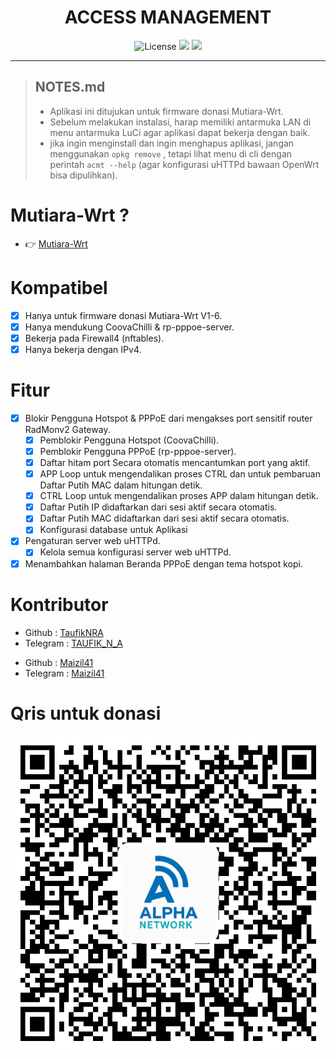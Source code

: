 <div align="center">
  <h1>ACCESS MANAGEMENT</h1>
</div>

<div align="center">
  <img alt="License" src="https://img.shields.io/github/license/TaufikNRA/Access-Management?style=for-the-badge">
  <a target="_blank" href="https://github.com/TaufikNRA/Access-Management/releases"><img src="https://img.shields.io/github/release/TaufikNRA/Access-Management?style=for-the-badge"></a>
  <a target="_blank" href="https://github.com/TaufikNRA/Access-Management/releases"><img src="https://img.shields.io/github/downloads/TaufikNRA/Access-Management/total?style=for-the-badge"></a>
</div>
<hr/>

> ## NOTES.md
>
> - Aplikasi ini ditujukan untuk firmware donasi Mutiara-Wrt.
> - Sebelum melakukan instalasi, harap memiliki antarmuka LAN di menu antarmuka LuCi agar aplikasi dapat bekerja dengan baik.
> - jika ingin menginstall dan ingin menghapus aplikasi, jangan menggunakan `opkg remove` , tetapi lihat menu di cli dengan perintah `acmt --help` (agar konfigurasi uHTTPd bawaan OpenWrt bisa dipulihkan).

# Mutiara-Wrt ?

- 👉 <a href="https://github.com/Mutiara-Wrt" target="_blank">Mutiara-Wrt</a>

# Kompatibel

- [x] Hanya untuk firmware donasi Mutiara-Wrt V1-6.
- [x] Hanya mendukung CoovaChilli & rp-pppoe-server.
- [x] Bekerja pada Firewall4 (nftables).
- [x] Hanya bekerja dengan IPv4.

# Fitur

- [x] Blokir Pengguna Hotspot & PPPoE dari mengakses port sensitif router RadMonv2 Gateway.
  - [x] Pemblokir Pengguna Hotspot (CoovaChilli).
  - [x] Pemblokir Pengguna PPPoE (rp-pppoe-server).
  - [x] Daftar hitam port Secara otomatis mencantumkan port yang aktif.
  - [x] APP Loop untuk mengendalikan proses CTRL dan untuk pembaruan Daftar Putih MAC dalam hitungan detik.
  - [x] CTRL Loop untuk mengendalikan proses APP dalam hitungan detik.
  - [x] Daftar Putih IP didaftarkan dari sesi aktif secara otomatis.
  - [x] Daftar Putih MAC didaftarkan dari sesi aktif secara otomatis.
  - [x] Konfigurasi database untuk Aplikasi
- [x] Pengaturan server web uHTTPd.
  - [x] Kelola semua konfigurasi server web uHTTPd.

- [x] Menambahkan halaman Beranda PPPoE dengan tema hotspot kopi.

# Kontributor

<ul>
  <li>Github : <a href="https://github.com/TaufikNRA" target="_blank">TaufikNRA</a></li>
  <li>Telegram : <a href="https://t.me/Taufik_N_A" target="_blank">TAUFIK_N_A</a></li>
</ul>
<ul>
  <li>Github : <a href="https://github.com/Maizil41" target="_blank">Maizil41</a></li>
  <li>Telegram : <a href="https://t.me/Maizil41" target="_blank">Maizil41</a></li>
</ul>

# Qris untuk donasi

  <p>
  <img src="img/qris.png" alt="qris">
 </p>
